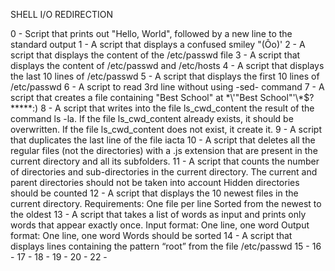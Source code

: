 SHELL I/O REDIRECTION

0 - Script that prints out "Hello, World", followed by a new line to the standard output
1 - A script that displays a confused smiley "(Ôo)'
2 - A script that displays the content of the /etc/passwd file
3 - A script that displays the content of /etc/passwd and /etc/hosts
4 - A script that displays the last 10 lines of /etc/passwd
5 - A script that displays the first 10 lines of /etc/passwd
6 -  A script to read 3rd line without using -sed- command
7 -  A script that creates a file containing "Best School" at \*\\'"Best School"\'\\*$\?\*\*\*\*\*:)
8 - A script that writes into the file ls_cwd_content the result of the command ls -la. If the file ls_cwd_content already exists, it should be overwritten. If the file ls_cwd_content does not exist, it create it. 
9 - A script that duplicates the last line of the file iacta
10 - A script that deletes all the regular files (not the directories) with a .js extension that are present in the current directory and all its subfolders.
11 - A script that counts the number of directories and sub-directories in the current directory.
		The current and parent directories should not be taken into account
		Hidden directories should be counted
12 - A script that displays the 10 newest files in the current directory.
			Requirements:	One file per line
					Sorted from the newest to the oldest
13 - A script that takes a list of words as input and prints only words that appear exactly once.
			Input format: One line, one word
			Output format: One line, one word
			Words should be sorted
14 - A script that displays lines containing the pattern “root” from the file /etc/passwd
15 -
16 -
17 -
18 -
19 -
20 -
22 - 


















